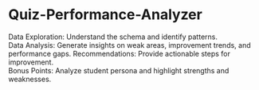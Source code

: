 # Quiz-Performance-Analyzer
Data Exploration: Understand the schema and identify patterns.  
Data Analysis: Generate insights on weak areas, improvement trends, and performance gaps.
Recommendations: Provide actionable steps for improvement.  
Bonus Points: Analyze student persona and highlight strengths and weaknesses.
